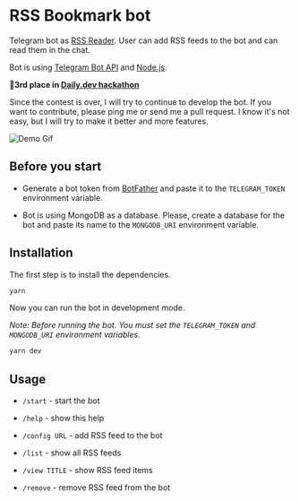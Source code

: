 # RSS Bookmark bot

Telegram bot as [RSS Reader](https://t.me/feed_reader_rss_bot). User can add RSS feeds to the bot and can read them in the chat.

Bot is using [Telegram Bot API](https://core.telegram.org/bots/api) and [Node.js](https://nodejs.org/en/).

__🥉3rd place in [Daily.dev hackathon](https://twitter.com/dailydotdev/status/1507003555110027276)__

Since the contest is over, I will try to continue to develop the bot. If you want to contribute, please ping me or send me a pull request. I know it's not easy, but I will try to make it better and more features.

![Demo Gif](https://i.imgur.com/zl009tA.gif)

## Before you start

- Generate a bot token from [BotFather](https://t.me/botfather) and paste it to the `TELEGRAM_TOKEN` environment variable.

- Bot is using MongoDB as a database. Please, create a database for the bot and paste its name to the `MONGODB_URI` environment variable.

## Installation


The first step is to install the dependencies.

```bash
yarn
```

Now you can run the bot in development mode.

_Note: Before running the bot. You must set the `TELEGRAM_TOKEN` and `MONGODB_URI` environment variables._

```bash
yarn dev
```

## Usage

- `/start` - start the bot

- `/help` - show this help

- `/config URL` - add RSS feed to the bot

- `/list` - show all RSS feeds

- `/view TITLE` - show RSS feed items

- `/remove` - remove RSS feed from the bot
